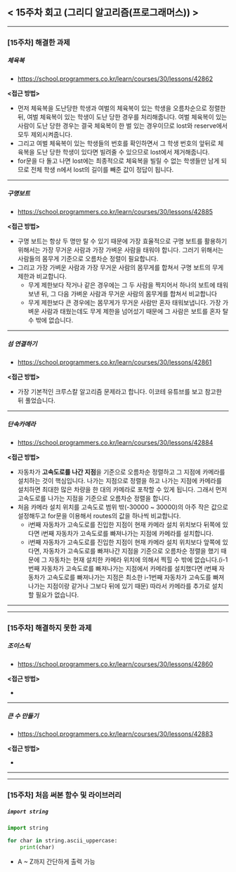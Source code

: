 
## < 15주차 회고 (그리디 알고리즘(프로그래머스)) >
---
### [15주차] 해결한 과제
##### 체육복
- https://school.programmers.co.kr/learn/courses/30/lessons/42862

**<접근 방법>**  
  
- 먼저 체육복을 도난당한 학생과 여벌의 체육복이 있는 학생을 오름차순으로 정렬한 뒤, 여벌 체육복이 있는 학생이 도난 당한 경우를 처리해줍니다. 여벌 체육복이 있는 사람이 도난 당한 경우는 결국 체육복이 한 벌 있는 경우이므로 lost와 reserve에서 모두 제외시켜줍니다.
- 그리고 여벌 체육복이 있는 학생들의 번호를 확인하면서 그 학생 번호의 앞뒤로 체육복을 도난 당한 학생이 있다면 빌려줄 수 있으므로 lost에서 제거해줍니다.
- for문을 다 돌고 나면 lost에는 최종적으로 체육복을 빌릴 수 없는 학생들만 남게 되므로 전체 학생 n에서 lost의 길이를 빼준 값이 정답이 됩니다.

---

##### 구명보트
- https://school.programmers.co.kr/learn/courses/30/lessons/42885

**<접근 방법>**  
  
- 구명 보트는 항상 두 명만 탈 수 있기 때문에 가장 효율적으로 구명 보트를 활용하기 위해서는 가장 무거운 사람과 가장 가벼운 사람을 태워야 합니다. 그러기 위해서는 사람들의 몸무게 기준으로 오름차순 정렬이 필요합니다.
- 그리고 가장 가벼운 사람과 가장 무거운 사람의 몸무게를 합쳐서 구명 보트의 무게 제한과 비교합니다.
    - 무게 제한보다 작거나 같은 경우에는 그 두 사람을 짝지어서 하나의 보트에 태워 보낸 뒤, 그 다음 가벼운 사람과 무거운 사람의 몸무게를 합쳐서 비교합니다
    - 무게 제한보다 큰 경우에는 몸무게가 무거운 사람만 혼자 태워보냅니다. 가장 가벼운 사람과 태웠는데도 무게 제한을 넘어섰기 때문에 그 사람은 보트를 혼자 탈 수 밖에 없습니다.


---

##### 섬 연결하기
- https://school.programmers.co.kr/learn/courses/30/lessons/42861

**<접근 방법>**  
  
- 가장 기본적인 크루스칼 알고리즘 문제라고 합니다. 이코테 유튜브를 보고 참고한 뒤 풀었습니다.

---

##### 단속카메라
- https://school.programmers.co.kr/learn/courses/30/lessons/42884

**<접근 방법>**  
  
- 자동차가 **고속도로를 나간 지점**을 기준으로 오름차순 정렬하고 그 지점에 카메라를 설치하는 것이 핵심입니다. 나가는 지점으로 정렬을 하고 나가는 지점에 카메라를 설치하면 최대한 많은 차량을 한 대의 카메라로 포착할 수 있게 됩니다. 그래서 먼저 고속도로를 나가는 지점을 기준으로 오름차순 정렬을 합니다.
- 처음 카메라 설치 위치를 고속도로 범위 밖(-30000 ~ 30000)의 아주 작은 값으로 설정해두고 for문을 이용해서 routes의 값을 하나씩 비교합니다.
    - i번째 자동차가 고속도로를 진입한 지점이 현재 카메라 설치 위치보다 뒤쪽에 있다면 i번째 자동차가 고속도로를 빠져나가는 지점에 카메라를 설치합니다.
    - i번째 자동차가 고속도로를 진입한 지점이 현재 카메라 설치 위치보다 앞쪽에 있다면, 자동차가 고속도로를 빠져나간 지점을 기준으로 오름차순 정렬을 했기 때문에 그 자동차는 현재 설치한 카메라 위치에 의해서 찍힐 수 밖에 없습니다.(i-1번째 자동차가 고속도로를 빠져나가는 지점에서 카메라를 설치했다면 i번째 자동차가 고속도로를 빠져나가는 지점은 최소한 i-1번째 자동차가 고속도를 빠져나가는 지점이랑 같거나 그보다 뒤에 있기 때문) 따라서 카메라를 추가로 설치할 필요가 없습니다.


---
---
### [15주차] 해결하지 못한 과제
##### 조이스틱
- https://school.programmers.co.kr/learn/courses/30/lessons/42860

**<접근 방법>**  
  
- 

---

##### 큰 수 만들기
- https://school.programmers.co.kr/learn/courses/30/lessons/42883

**<접근 방법>**  
  
- 


---
---
### [15주차] 처음 써본 함수 및 라이브러리

##### `import string`
```python
import string

for char in string.ascii_uppercase:
    print(char)

```
- A ~ Z까지 간단하게 출력 가능